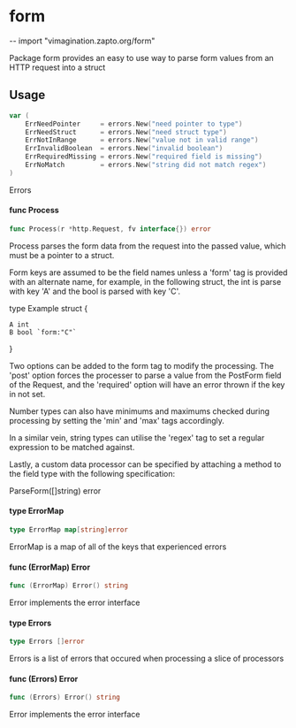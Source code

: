 # form
--
    import "vimagination.zapto.org/form"

Package form provides an easy to use way to parse form values from an HTTP
request into a struct

## Usage

```go
var (
	ErrNeedPointer     = errors.New("need pointer to type")
	ErrNeedStruct      = errors.New("need struct type")
	ErrNotInRange      = errors.New("value not in valid range")
	ErrInvalidBoolean  = errors.New("invalid boolean")
	ErrRequiredMissing = errors.New("required field is missing")
	ErrNoMatch         = errors.New("string did not match regex")
)
```
Errors

#### func  Process

```go
func Process(r *http.Request, fv interface{}) error
```
Process parses the form data from the request into the passed value, which must
be a pointer to a struct.

Form keys are assumed to be the field names unless a 'form' tag is provided with
an alternate name, for example, in the following struct, the int is parse with
key 'A' and the bool is parsed with key 'C'.

type Example struct {

    A int
    B bool `form:"C"`

}

Two options can be added to the form tag to modify the processing. The 'post'
option forces the processer to parse a value from the PostForm field of the
Request, and the 'required' option will have an error thrown if the key in not
set.

Number types can also have minimums and maximums checked during processing by
setting the 'min' and 'max' tags accordingly.

In a similar vein, string types can utilise the 'regex' tag to set a regular
expression to be matched against.

Lastly, a custom data processor can be specified by attaching a method to the
field type with the following specification:

ParseForm([]string) error

#### type ErrorMap

```go
type ErrorMap map[string]error
```

ErrorMap is a map of all of the keys that experienced errors

#### func (ErrorMap) Error

```go
func (ErrorMap) Error() string
```
Error implements the error interface

#### type Errors

```go
type Errors []error
```

Errors is a list of errors that occured when processing a slice of processors

#### func (Errors) Error

```go
func (Errors) Error() string
```
Error implements the error interface
